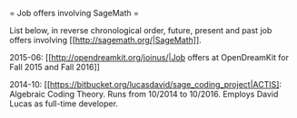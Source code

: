 = Job offers involving SageMath =

List below, in reverse chronological order, future, present and past job offers involving [[http://sagemath.org/|SageMath]].

2015-06: [[http://opendreamkit.org/joinus/|Job offers at OpenDreamKit for Fall 2015 and Fall 2016]]

2014-10: [[https://bitbucket.org/lucasdavid/sage_coding_project|ACTIS]: Algebraic Coding Theory. Runs from 10/2014 to 10/2016. Employs David Lucas as full-time developer.
